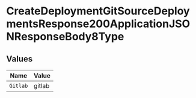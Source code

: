 # CreateDeploymentGitSourceDeploymentsResponse200ApplicationJSONResponseBody8Type


## Values

| Name     | Value    |
| -------- | -------- |
| `Gitlab` | gitlab   |